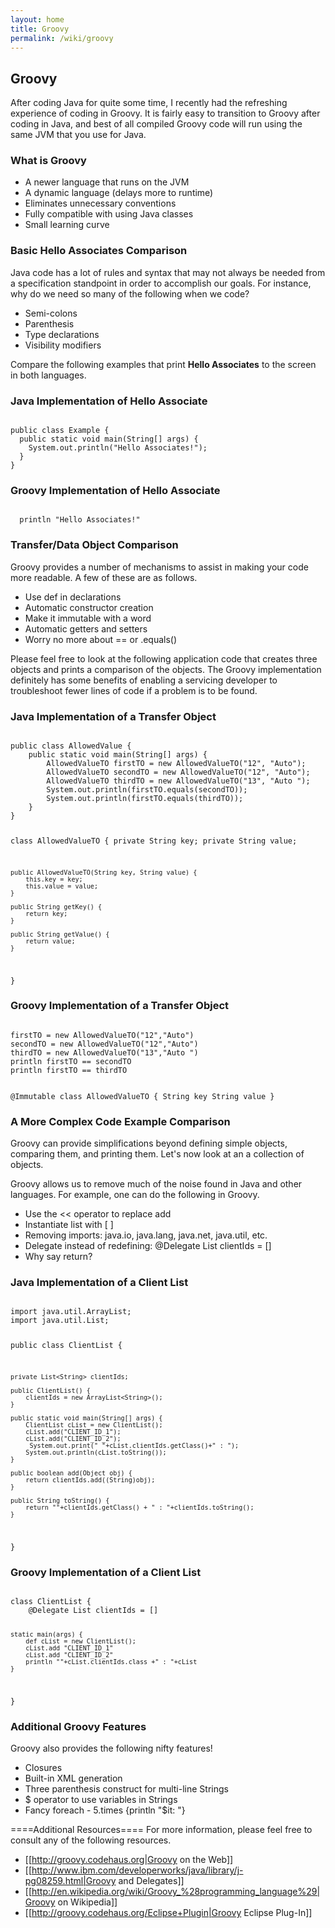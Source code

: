 ```yaml
---
layout: home
title: Groovy
permalink: /wiki/groovy
---
```


## Groovy
After coding Java for quite some time, I recently had the refreshing experience of coding in Groovy.  It is fairly easy to transition to Groovy after coding in Java, and best of all compiled Groovy code will run using the same JVM that you use for Java.  

### What is Groovy
  * A newer language that runs on the JVM
  * A dynamic language (delays more to runtime)
  * Eliminates unnecessary conventions
  * Fully compatible with using Java classes
  * Small learning curve

### Basic Hello Associates Comparison
Java code has a lot of rules and syntax that may not always be needed from a specification standpoint in order to accomplish our goals.  For instance, why do we need so many of the following when we code?
  * Semi-colons
  * Parenthesis
  * Type declarations
  * Visibility modifiers

Compare the following examples that print **Hello Associates** to the screen in both languages.
### Java Implementation of Hello Associate
<code>
public class Example {
  public static void main(String[] args) {
	System.out.println("Hello Associates!");
  }
}
</code>

### Groovy Implementation of Hello Associate
<code>
  println "Hello Associates!"
</code>

### Transfer/Data Object Comparison
Groovy provides a number of mechanisms to assist in making your code more readable.  A few of these are as follows.
  * Use def in declarations
  * Automatic constructor creation
  * Make it immutable with a word
  * Automatic getters and setters
  * Worry no more about == or .equals()

Please feel free to look at the following application code that creates three objects and prints a comparison of the objects.  The Groovy implementation definitely has some benefits of enabling a servicing developer to troubleshoot fewer lines of code if a problem is to be found.

### Java Implementation of a Transfer Object
<code>
public class AllowedValue {
	public static void main(String[] args) {
		AllowedValueTO firstTO = new AllowedValueTO("12", "Auto");
		AllowedValueTO secondTO = new AllowedValueTO("12", "Auto");
		AllowedValueTO thirdTO = new AllowedValueTO("13", "Auto ");
		System.out.println(firstTO.equals(secondTO));
		System.out.println(firstTO.equals(thirdTO));
	}
}

class AllowedValueTO {
	private String key;
	private String value;

	public AllowedValueTO(String key, String value) {
		this.key = key;
		this.value = value;
	}

	public String getKey() {
		return key;
	}

	public String getValue() {
		return value;
	}
}
</code>

### Groovy Implementation of a Transfer Object
<code>
firstTO = new AllowedValueTO("12","Auto")
secondTO = new AllowedValueTO("12","Auto")
thirdTO = new AllowedValueTO("13","Auto ")
println firstTO == secondTO
println firstTO == thirdTO

@Immutable class AllowedValueTO {
	String key 
	String value
}
</code>

### A More Complex Code Example Comparison
Groovy can provide simplifications beyond defining simple objects, comparing them, and printing them.  Let's now look at an a collection of objects.

Groovy allows us to remove much of the noise found in Java and other languages.  For example, one can do the following in Groovy.
  * Use the << operator to replace add
  * Instantiate list with [ ]
  * Removing imports: java.io, java.lang, java.net, java.util, etc.
  * Delegate instead of redefining: @Delegate List clientIds = []
  * Why say return?

### Java Implementation of a Client List
<code>
import java.util.ArrayList;
import java.util.List;

public class ClientList {
	
	private List<String> clientIds;
	
	public ClientList() {
		clientIds = new ArrayList<String>();
	}
	
	public static void main(String[] args) {
		ClientList cList = new ClientList();
		cList.add("CLIENT_ID_1");
  		cList.add("CLIENT_ID_2");
         System.out.print(" "+cList.clientIds.getClass()+" : ");
		System.out.println(cList.toString());
	}
	
	public boolean add(Object obj) {
		return clientIds.add((String)obj);
	}
	
	public String toString() {
		return ""+clientIds.getClass() + " : "+clientIds.toString();
	}
}
</code>

### Groovy Implementation of a Client List
<code>
class ClientList {
	@Delegate List clientIds = []
	
	static main(args) {
		def cList = new ClientList();
		cList.add "CLIENT_ID_1"
		cList.add "CLIENT_ID_2"
		println ""+cList.clientIds.class +" : "+cList
	}
}
</code>

### Additional Groovy Features
Groovy also provides the following nifty features!
  * Closures
  * Built-in XML generation
  * Three parenthesis construct for multi-line Strings
  * $ operator to use variables in Strings
  * Fancy foreach - 5.times {println "$it: "}

====Additional Resources====
For more information, please feel free to consult any of the following resources.
  * [[http://groovy.codehaus.org|Groovy on the Web]]
  * [[http://www.ibm.com/developerworks/java/library/j-pg08259.html|Groovy and Delegates]]	
  * [[http://en.wikipedia.org/wiki/Groovy_%28programming_language%29|Groovy on Wikipedia]]	
  * [[http://groovy.codehaus.org/Eclipse+Plugin|Groovy Eclipse Plug-In]]			
		